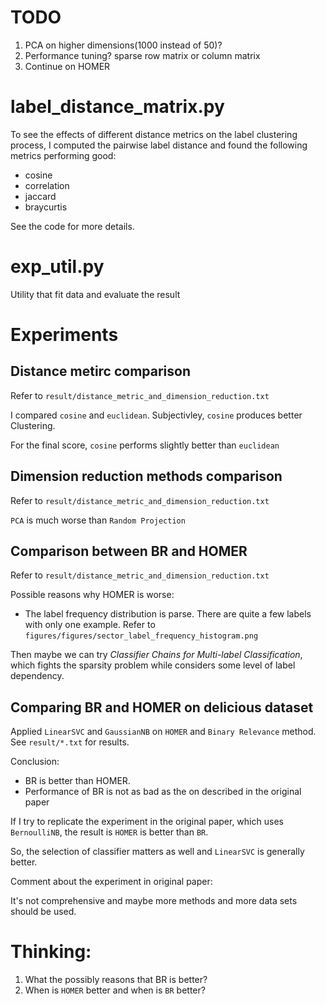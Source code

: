 # TODO

1. PCA on higher dimensions(1000 instead of 50)?
2. Performance tuning? sparse row matrix or column matrix
3. Continue on HOMER

# label_distance_matrix.py

To see the effects of different distance metrics on the label clustering process, I computed the pairwise label distance and found the following metrics performing good:

- cosine
- correlation
- jaccard
- braycurtis

See the code for more details.

# exp_util.py

Utility that fit data and evaluate the result


# Experiments

## Distance metirc comparison

Refer to `result/distance_metric_and_dimension_reduction.txt`

I compared `cosine` and `euclidean`. Subjectivley, `cosine` produces better Clustering.

For the final score, `cosine` performs slightly better than `euclidean`

## Dimension reduction methods comparison

Refer to `result/distance_metric_and_dimension_reduction.txt`

`PCA` is much worse than `Random Projection`

## Comparison between BR and HOMER

Refer to `result/distance_metric_and_dimension_reduction.txt`

Possible reasons why HOMER is worse:

- The label frequency distribution is parse. There are quite a few labels with only one example. Refer to `figures/figures/sector_label_frequency_histogram.png`

Then maybe we can try *Classifier Chains for Multi-label Classification*, which fights the sparsity problem while considers some level of label dependency.

## Comparing BR and HOMER on delicious dataset

Applied `LinearSVC` and `GaussianNB` on `HOMER` and `Binary Relevance` method. See `result/*.txt` for results.

Conclusion:

- BR is better than HOMER.
- Performance of BR is not as bad as the on described in the original paper

If I try to replicate the experiment in the original paper, which uses `BernoulliNB`, the result is `HOMER` is better than `BR`.

So, the selection of classifier matters as well and `LinearSVC` is generally better.

Comment about the experiment in original paper:

It's not comprehensive and maybe more methods and more data sets should be used.

# Thinking:
1. What the possibly reasons that BR is better?
2. When is `HOMER` better and when is `BR` better?






